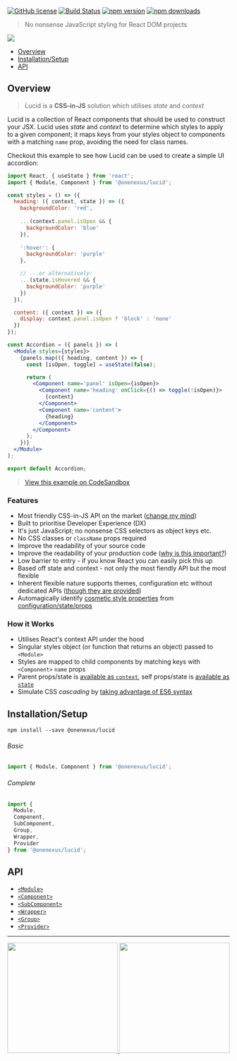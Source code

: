 [![GitHub license](https://img.shields.io/badge/license-MIT-blue.svg)](https://github.com/One-Nexus/Lucid/blob/master/LICENSE)
[![Build Status](https://travis-ci.com/One-Nexus/Lucid.svg?branch=master)](https://travis-ci.com/One-Nexus/Lucid)
[![npm version](https://badge.fury.io/js/%40onenexus%2Flucid.svg)](https://www.npmjs.com/package/@onenexus/lucid)
[![npm downloads](https://img.shields.io/npm/dm/@onenexus/lucid.svg)](https://www.npmjs.com/package/@onenexus/lucid)

> No nonsense JavaScript styling for React DOM projects

<img src="http://www.onenexus.io/lucid/images/banner.png" /><br>

* [Overview](#overview)
* [Installation/Setup](#installationsetup)
* [API](#api)

## Overview

> Lucid is a __CSS-in-JS__ solution which utilises *state* and *context*

Lucid is a collection of React components that should be used to construct your JSX. Lucid uses *state* and *context* to determine which styles to apply to a given component; it maps keys from your styles object to components with a matching `name` prop, avoiding the need for class names. 

Checkout this example to see how Lucid can be used to create a simple UI accordion:

```jsx
import React, { useState } from 'react';
import { Module, Component } from '@onenexus/lucid';

const styles = () => ({
  heading: ({ context, state }) => ({
    backgroundColor: 'red',
    
    ...(context.panel.isOpen && {
      backgroundColor: 'blue'
    }),
    
    ':hover': {
      backgroundColor: 'purple'
    },

    // ...or alternatively:
    ...(state.isHovered && {
      backgroundColor: 'purple'
    })
  }),

  content: ({ context }) => ({
    display: context.panel.isOpen ? 'block' : 'none'
  })
});

const Accordion = ({ panels }) => (
  <Module styles={styles}>
    {panels.map(({ heading, content }) => {
      const [isOpen, toggle] = useState(false);

      return (
        <Component name='panel' isOpen={isOpen}>
          <Component name='heading' onClick={() => toggle(!isOpen)}>
            {content}
          </Component>
          <Component name='content'>
            {heading}
          </Component>
        </Component>
      );
    })}
  </Module>
);

export default Accordion;
```

> [View this example on CodeSandbox](https://codesandbox.io/s/fervent-pine-3lgoo)

### Features

* Most friendly CSS-in-JS API on the market ([change my mind](https://medium.com/@ESR360/why-i-dislike-existing-css-in-js-solutions-for-react-7b81786e0fd5))
* Built to prioritise Developer Experience (DX)
* It's just JavaScript; no nonsense CSS selectors as object keys etc.
* No CSS classes or `className` props required
* Improve the readability of your source code
* Improve the readability of your production code ([why is this important?](https://twitter.com/ESR360/status/1151879057409265666))
* Low barrier to entry - if you know React you can easily pick this up
* Based off state and context - not only the most fiendly API but the most flexible
* Inherent flexible nature supports themes, configuration etc without dedicated APIs ([though they are provided](https://github.com/One-Nexus/Lucid/wiki/Creating-a-Styled-Module))
* Automagically identify [cosmetic style properties](https://github.com/One-Nexus/Lucid/wiki/Creating-a-Styled-Module#retreiving-cosmetic-styles-from-config) from [configuration/state/props](https://github.com/One-Nexus/Lucid/wiki/Creating-a-Styled-Module#pass-array-of-styles)

### How it Works

* Utilises React's context API under the hood
* Singular styles object (or function that returns an object) passed to `<Module>`
* Styles are mapped to child components by matching keys with `<Component>` `name` props
* Parent props/state is [available as `context`](https://github.com/One-Nexus/Lucid/wiki/Creating-a-Styled-Module#context), self props/state is [available as `state`](https://github.com/One-Nexus/Lucid/wiki/Creating-a-Styled-Module#state)
* Simulate CSS *cascading* by [taking advantage of ES6 syntax](https://github.com/One-Nexus/Lucid/wiki/Creating-a-Styled-Module#simulated-cascading)

## Installation/Setup

```
npm install --save @onenexus/lucid
```

###### Basic

```js
import { Module, Component } from '@onenexus/lucid';
```

###### Complete

```js
import { 
  Module,
  Component,
  SubComponent,
  Group,
  Wrapper,
  Provider
} from '@onenexus/lucid';
```

## API

* [`<Module>`](https://github.com/One-Nexus/Lucid/wiki/Module)
* [`<Component>`](https://github.com/One-Nexus/Lucid/wiki/Component)
* [`<SubComponent>`](https://github.com/One-Nexus/Lucid/wiki/SubComponent)
* [`<Wrapper>`](https://github.com/One-Nexus/Lucid/wiki/Wrapper)
* [`<Group>`](https://github.com/One-Nexus/Lucid/wiki/Group)
* [`<Provider>`](https://github.com/One-Nexus/Lucid/wiki/Provider)

---

<a href="https://twitter.com/ESR360">
  <img src="http://edmundreed.com/assets/images/twitter.gif?v=1" width="250px" />
</a>
<a href="https://github.com/ESR360">
  <img src="http://edmundreed.com/assets/images/github.gif?v=1" width="250px" />
</a>